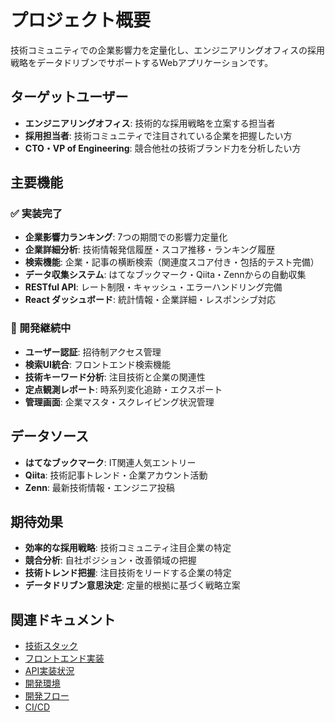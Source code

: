 # プロジェクト概要

技術コミュニティでの企業影響力を定量化し、エンジニアリングオフィスの採用戦略をデータドリブンでサポートするWebアプリケーションです。

## ターゲットユーザー

- **エンジニアリングオフィス**: 技術的な採用戦略を立案する担当者
- **採用担当者**: 技術コミュニティで注目されている企業を把握したい方
- **CTO・VP of Engineering**: 競合他社の技術ブランド力を分析したい方

## 主要機能

### ✅ 実装完了
- **企業影響力ランキング**: 7つの期間での影響力定量化
- **企業詳細分析**: 技術情報発信履歴・スコア推移・ランキング履歴
- **検索機能**: 企業・記事の横断検索（関連度スコア付き・包括的テスト完備）
- **データ収集システム**: はてなブックマーク・Qiita・Zennからの自動収集
- **RESTful API**: レート制限・キャッシュ・エラーハンドリング完備
- **React ダッシュボード**: 統計情報・企業詳細・レスポンシブ対応

### 🚧 開発継続中
- **ユーザー認証**: 招待制アクセス管理
- **検索UI統合**: フロントエンド検索機能
- **技術キーワード分析**: 注目技術と企業の関連性
- **定点観測レポート**: 時系列変化追跡・エクスポート
- **管理画面**: 企業マスタ・スクレイピング状況管理

## データソース

- **はてなブックマーク**: IT関連人気エントリー
- **Qiita**: 技術記事トレンド・企業アカウント活動
- **Zenn**: 最新技術情報・エンジニア投稿

## 期待効果

- **効率的な採用戦略**: 技術コミュニティ注目企業の特定
- **競合分析**: 自社ポジション・改善領域の把握
- **技術トレンド把握**: 注目技術をリードする企業の特定
- **データドリブン意思決定**: 定量的根拠に基づく戦略立案

## 関連ドキュメント

- [技術スタック](技術スタック)
- [フロントエンド実装](フロントエンド実装)
- [API実装状況](API実装状況)
- [開発環境](開発環境)
- [開発フロー](開発フロー)
- [CI/CD](CI-CD)